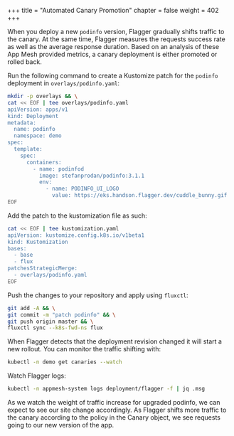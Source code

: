 +++
title = "Automated Canary Promotion"
chapter = false
weight = 402
+++

When you deploy a new `podinfo` version, Flagger gradually shifts traffic to the canary. At the same time, Flagger measures the requests success rate as well as the average response duration. Based on an analysis of these App Mesh provided metrics, a canary deployment is either promoted or rolled back.

Run the following command to create a Kustomize patch for the `podinfo` deployment in `overlays/podinfo.yaml`:

```sh
mkdir -p overlays && \
cat << EOF | tee overlays/podinfo.yaml
apiVersion: apps/v1
kind: Deployment
metadata:
  name: podinfo
  namespace: demo
spec:
  template:
    spec:
      containers:
        - name: podinfod
          image: stefanprodan/podinfo:3.1.1
          env:
            - name: PODINFO_UI_LOGO
              value: https://eks.handson.flagger.dev/cuddle_bunny.gif
EOF
```

Add the patch to the kustomization file as such:

```sh
cat << EOF | tee kustomization.yaml
apiVersion: kustomize.config.k8s.io/v1beta1
kind: Kustomization
bases:
  - base
  - flux
patchesStrategicMerge:
  - overlays/podinfo.yaml
EOF
```

Push the changes to your repository and apply using `fluxctl`:

```sh
git add -A && \
git commit -m "patch podinfo" && \
git push origin master && \
fluxctl sync --k8s-fwd-ns flux
```

When Flagger detects that the deployment revision changed it will start a new rollout. You can monitor the traffic shifting with:

```sh
kubectl -n demo get canaries --watch
```

Watch Flagger logs:

```sh
kubectl -n appmesh-system logs deployment/flagger -f | jq .msg
```

As we watch the weight of traffic increase for upgraded podinfo, we can expect to see our site change accordingly. As Flagger shifts more traffic to the canary according to the policy in the Canary object, we see requests going to our new version of the app.
